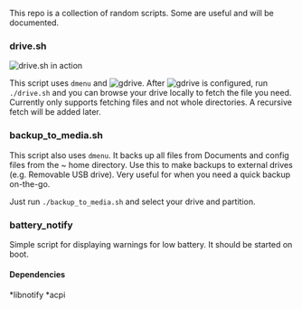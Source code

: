 This repo is a collection of random scripts. Some are useful and will be documented.

### drive.sh

![drive.sh in action](https://i.imgur.com/7vvWdOl.png)

This script uses ```dmenu``` and ![gdrive](https://github.com/prasmussen/gdrive). After ![gdrive](https://github.com/prasmussen/gdrive) is configured, run ```./drive.sh``` and you can browse your drive locally to fetch the file you need. Currently only supports fetching files and not whole directories. A recursive fetch will be added later.

### backup\_to\_media.sh

This script also uses ```dmenu```. It backs up all files from Documents and config files from the ~ home directory. Use this to make backups to external drives (e.g. Removable USB drive). Very useful for when you need a quick backup on-the-go.

Just run ```./backup_to_media.sh``` and select your drive and partition.

### battery\_notify

Simple script for displaying warnings for low battery. It should be started on boot.

#### Dependencies
*libnotify
*acpi


